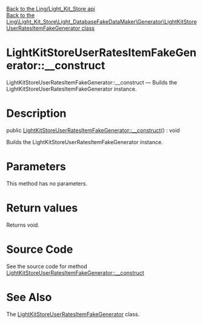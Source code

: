 [Back to the Ling/Light_Kit_Store api](https://github.com/lingtalfi/Light_Kit_Store/blob/master/doc/api/Ling/Light_Kit_Store.md)<br>
[Back to the Ling\Light_Kit_Store\Light_DatabaseFakeDataMaker\Generator\LightKitStoreUserRatesItemFakeGenerator class](https://github.com/lingtalfi/Light_Kit_Store/blob/master/doc/api/Ling/Light_Kit_Store/Light_DatabaseFakeDataMaker/Generator/LightKitStoreUserRatesItemFakeGenerator.md)


LightKitStoreUserRatesItemFakeGenerator::__construct
================



LightKitStoreUserRatesItemFakeGenerator::__construct — Builds the LightKitStoreUserRatesItemFakeGenerator instance.




Description
================


public [LightKitStoreUserRatesItemFakeGenerator::__construct](https://github.com/lingtalfi/Light_Kit_Store/blob/master/doc/api/Ling/Light_Kit_Store/Light_DatabaseFakeDataMaker/Generator/LightKitStoreUserRatesItemFakeGenerator/__construct.md)() : void




Builds the LightKitStoreUserRatesItemFakeGenerator instance.




Parameters
================

This method has no parameters.


Return values
================

Returns void.








Source Code
===========
See the source code for method [LightKitStoreUserRatesItemFakeGenerator::__construct](https://github.com/lingtalfi/Light_Kit_Store/blob/master/Light_DatabaseFakeDataMaker/Generator/LightKitStoreUserRatesItemFakeGenerator.php#L19-L33)


See Also
================

The [LightKitStoreUserRatesItemFakeGenerator](https://github.com/lingtalfi/Light_Kit_Store/blob/master/doc/api/Ling/Light_Kit_Store/Light_DatabaseFakeDataMaker/Generator/LightKitStoreUserRatesItemFakeGenerator.md) class.




